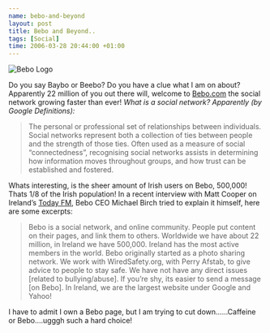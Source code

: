 ```yaml
--- 
name: bebo-and-beyond 
layout: post 
title: Bebo and Beyond..
tags: [Social]
time: 2006-03-28 20:44:00 +01:00 
---
```


![Bebo
Logo](http://img58.imageshack.us/img58/7163/logo6cd.gif "Bebo Logo")

Do you say Baybo or Beebo? Do you have a clue what I am on about? Apparently
22 million of you out there will, welcome to [Bebo.com][] the social network
growing faster than ever! *What is a social network? Apparently *(by Google
Definitions)*:*

> The personal or professional set of relationships between individuals.
> Social networks represent both a collection of ties between people and
> the strength of those ties. Often used as a measure of social
> “connectedness”, recognising social networks assists in determining
> how information moves throughout groups, and how trust can be
> established and fostered.

Whats interesting, is the sheer amount of Irish users on Bebo, 500,000! Thats
1/8 of the Irish population! In a recent interview with Matt Cooper on
Ireland’s [Today FM][], Bebo CEO Michael Birch tried to explain it himself,
here are some excerpts:

> Bebo is a social network, and online community. People put content on
> their pages, and link them to others. Worldwide we have about 22
> million, in Ireland we have 500,000. Ireland has the most active
> members in the world. Bebo originally started as a photo sharing
> network. We work with WiredSafety.org, with Perry Afstab, to give
> advice to people to stay safe. We have not have any direct issues
> [related to bullying/abuse]. If you’re shy, its easier to send a
> message [on Bebo]. In Ireland, we are the largest website under Google
> and Yahoo!

I have to admit I own a Bebo page, but I am trying to cut down……Caffeine or
Bebo….ugggh such a hard choice!

[Bebo.com]: http://www.bebo.com/ "Bebo.com"
[Today FM]: http://todayfm.com/ "Today FM"
